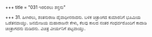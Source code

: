 +++
title = "031 ಇರಲಿರಲು ಶನ್ತನು"

+++
31. ಹೀಗಿರಲು, ಶಂತನುರಾಜ ದೈವಾಧೀನನಾದನು. ಬಳಿಕ ಚಿತ್ರಾಂಗದ ಕುಮಾರನಿಗೆ ಭೂಮಿಯ ಒಡೆತನವಾಯ್ತು. ಜನಮೇಜಯ ಮಹಾರಾಜನೇ ಕೇಳು, ಕೆಲವು ಕಾಲದ ನಂತರ ಗಂಧರ್ವರೊಂದಿಗೆ ಕಾದಾಡಿ ಚಿಂತ್ರಾಗದನು ಮಡಿದನು. ವಿಚಿತ್ರ ವೀರ್ಯನಿಗೆ ಪಟ್ಟವಾಯ್ತು.